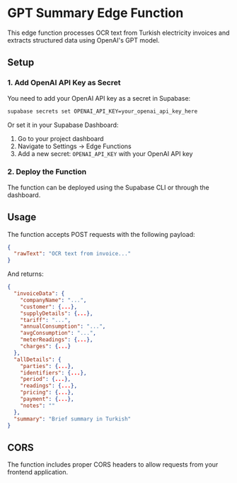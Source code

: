 # GPT Summary Edge Function

This edge function processes OCR text from Turkish electricity invoices and extracts structured data using OpenAI's GPT model.

## Setup

### 1. Add OpenAI API Key as Secret

You need to add your OpenAI API key as a secret in Supabase:

```bash
supabase secrets set OPENAI_API_KEY=your_openai_api_key_here
```

Or set it in your Supabase Dashboard:
1. Go to your project dashboard
2. Navigate to Settings → Edge Functions
3. Add a new secret: `OPENAI_API_KEY` with your OpenAI API key

### 2. Deploy the Function

The function can be deployed using the Supabase CLI or through the dashboard.

## Usage

The function accepts POST requests with the following payload:

```json
{
  "rawText": "OCR text from invoice..."
}
```

And returns:

```json
{
  "invoiceData": {
    "companyName": "...",
    "customer": {...},
    "supplyDetails": {...},
    "tariff": "...",
    "annualConsumption": "...",
    "avgConsumption": "...",
    "meterReadings": {...},
    "charges": {...}
  },
  "allDetails": {
    "parties": {...},
    "identifiers": {...},
    "period": {...},
    "readings": {...},
    "pricing": {...},
    "payment": {...},
    "notes": ""
  },
  "summary": "Brief summary in Turkish"
}
```

## CORS

The function includes proper CORS headers to allow requests from your frontend application.
